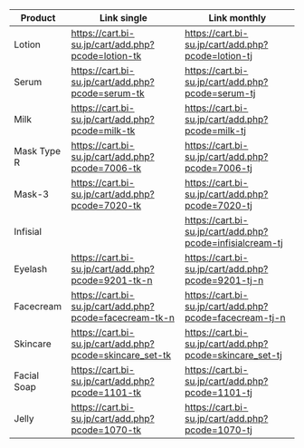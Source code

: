 | Product  | Link single | Link monthly |
| ------------- | ------------- | ------------- |
| Lotion  | https://cart.bi-su.jp/cart/add.php?pcode=lotion-tk  | https://cart.bi-su.jp/cart/add.php?pcode=lotion-tj |
| Serum  | https://cart.bi-su.jp/cart/add.php?pcode=serum-tk  | https://cart.bi-su.jp/cart/add.php?pcode=serum-tj |
| Milk  | https://cart.bi-su.jp/cart/add.php?pcode=milk-tk  | https://cart.bi-su.jp/cart/add.php?pcode=milk-tj |
| Mask Type R  | https://cart.bi-su.jp/cart/add.php?pcode=7006-tk | https://cart.bi-su.jp/cart/add.php?pcode=7006-tj |
| Mask-3  | https://cart.bi-su.jp/cart/add.php?pcode=7020-tk  | https://cart.bi-su.jp/cart/add.php?pcode=7020-tj |
| Infisial  |   | https://cart.bi-su.jp/cart/add.php?pcode=infisialcream-tj |
| Eyelash  | https://cart.bi-su.jp/cart/add.php?pcode=9201-tk-n | https://cart.bi-su.jp/cart/add.php?pcode=9201-tj-n |
| Facecream  | https://cart.bi-su.jp/cart/add.php?pcode=facecream-tk-n | https://cart.bi-su.jp/cart/add.php?pcode=facecream-tj-n |
| Skincare  | https://cart.bi-su.jp/cart/add.php?pcode=skincare_set-tk | https://cart.bi-su.jp/cart/add.php?pcode=skincare_set-tj |
| Facial Soap  | https://cart.bi-su.jp/cart/add.php?pcode=1101-tk | https://cart.bi-su.jp/cart/add.php?pcode=1101-tj |
| Jelly  | https://cart.bi-su.jp/cart/add.php?pcode=1070-tk | https://cart.bi-su.jp/cart/add.php?pcode=1070-tj |
